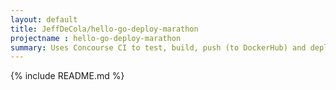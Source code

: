 ```yaml
---
layout: default
title: JeffDeCola/hello-go-deploy-marathon
projectname : hello-go-deploy-marathon
summary: Uses Concourse CI to test, build, push (to DockerHub) and deploy a long running "hello-world" Docker Image to Mesos/Marathon.
---
```


{% include README.md %}
